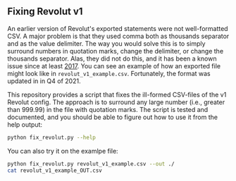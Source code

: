 ## Fixing Revolut v1

An earlier version of Revolut's exported statements were not well-formatted CSV.
A major problem is that they used comma both as thousands separator and as the value delimiter.
The way you would solve this is to simply surround numbers in quotation marks, change the delimiter, or change the thousands separator.
Alas, they did not do this, and it has been a known issue since at least [2017](https://community.revolut.com/t/statements-in-excel-csv-format-errors/8655).
You can see an example of how an exported file might look like in `revolut_v1_example.csv`.
Fortunately, the format was updated in in Q4 of 2021.

This repository provides a script that fixes the ill-formed CSV-files of the v1 Revolut config.
The approach is to surround any large number (i.e., greater than 999.99) in the file with quotation marks.
The script is tested and documented, and you should be able to figure out how to use it from the help output:

```bash
python fix_revolut.py --help
```

You can also try it on the examlpe file:
```bash
python fix_revolut.py revolut_v1_example.csv --out ./
cat revolut_v1_example_OUT.csv
```